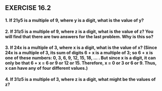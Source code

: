 ## EXERCISE 16.2
#### 1. If 21y5 is a multiple of 9, where y is a digit, what is the value of y?
#### 2. If 31z5 is a multiple of 9, where z is a digit, what is the value of z? You will find that there are two answers for the last problem. Why is this so?
#### 3. If 24x is a multiple of 3, where x is a digit, what is the value of x? (Since 24x is a multiple of 3, its sum of digits 6 + x is a multiple of 3; so 6 + x is one of these numbers: 0, 3, 6, 9, 12, 15, 18, ... . But since x is a digit, it can only be that 6 + x = 6 or 9 or 12 or 15. Therefore, x = 0 or 3 or 6 or 9. Thus, x can have any of four different values.)
#### 4. If 31z5 is a multiple of 3, where z is a digit, what might be the values of z?
